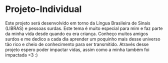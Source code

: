 # Projeto-Individual

Este projeto será desenvolvido em torno da Língua Brasileira de Sinais (LIBRAS) e pessoas surdas. Este tema é muito especial para mim e faz parte da minha vida desde quando eu era criança. 
Conheço muitos amigos surdos e me dedico a cada dia aprender um poquinho mais desse universo tão rico e cheio de conhecimento para ser transmitido.
Através desse projeto espero poder impactar vidas, assim como a minha também foi impactada <3 :)
